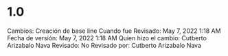 # 1.0

Cambios: Creación de base line
Cuando fue Revisado: May 7, 2022 1:18 AM
Fecha de  versión: May 7, 2022 1:18 AM
Quien hizo el cambio: Cutberto Arizabalo Nava
Revisado: No
Revisado por: Cutberto Arizabalo Nava